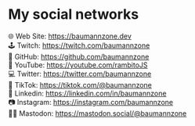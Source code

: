 # My social networks

🌐 Web Site: https://baumannzone.dev  
🕹️ Twitch: https://twitch.com/baumannzone  
🐙 GitHub: https://github.com/baumannzone  
🎥 YouTube: https://youtube.com/rambitoJS  
💻 Twitter: https://twitter.com/baumannzone   
🤳 TikTok: https://tiktok.com/@baumannzone  
💼 Linkedin: https://linkedin.com/in/baumannzone  
📷 Instagram: https://instagram.com/baumannzone  
🏴‍☠️ Mastodon: https://mastodon.social/@baumannzone  
